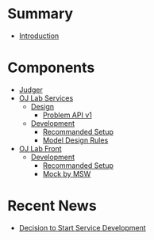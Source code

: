 # Summary

- [Introduction](./introduction.md)

# Components

- [Judger]()
- [OJ Lab Services]()
  - [Design]()
    - [Problem API v1](./oj-lab-services/design/problem-api-v1.md)
  - [Development]()
    - [Recommanded Setup](./oj-lab-services/development/recommanded-setup.md)
    - [Model Design Rules](./oj-lab-services/development/model-design-rules.md)
- [OJ Lab Front]()
  - [Development]()
    - [Recommanded Setup](./oj-lab-front/development/recommanded-setup.md)
    - [Mock by MSW](./oj-lab-front/development/mock-by-msw.md)

# Recent News

- [Decision to Start Service Development](./recent-news/decision-to-start-service-development.md)
